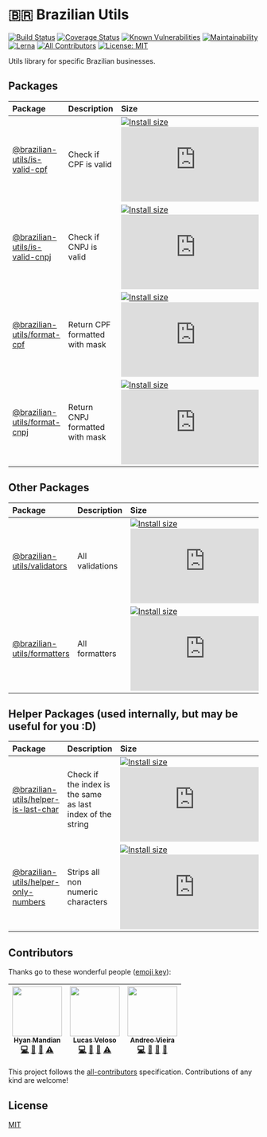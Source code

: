 # :brazil: Brazilian Utils

[![Build Status](https://travis-ci.org/hyanmandian/brazilian-utils.svg?branch=master)](https://travis-ci.org/hyanmandian/brazilian-utils) [![Coverage Status](https://codecov.io/gh/hyanmandian/brazilian-utils/branch/master/graph/badge.svg)](https://codecov.io/gh/hyanmandian/brazilian-utils) [![Known Vulnerabilities](https://snyk.io/test/github/hyanmandian/brazilian-utils/badge.svg?targetFile=package.json)](https://snyk.io/test/github/hyanmandian/brazilian-utils?targetFile=package.json) [![Maintainability](https://api.codeclimate.com/v1/badges/05d3cd8492ed438bf51d/maintainability)](https://codeclimate.com/github/hyanmandian/brazilian-utils/maintainability) [![Lerna](https://img.shields.io/badge/maintained%20with-lerna-cc00ff.svg)](https://lernajs.io/) [![All Contributors](https://img.shields.io/badge/all_contributors-3-orange.svg?style=flat-square)](#contributors) [![License: MIT](https://img.shields.io/github/license/hyanmandian/brazilian-utils.svg)](LICENSE)

Utils library for specific Brazilian businesses.

## Packages

| Package                                                    | Description                     | Size                                                                                                                                                                                                                                                                                                                                                 |
| :--------------------------------------------------------- | :------------------------------ | :--------------------------------------------------------------------------------------------------------------------------------------------------------------------------------------------------------------------------------------------------------------------------------------------------------------------------------------------------- |
| [@brazilian-utils/is-valid-cpf](./packages/is-valid-cpf)   | Check if CPF is valid           | [![Install size](https://packagephobia.now.sh/badge?p=@brazilian-utils/is-valid-cpf)](https://packagephobia.now.sh/result?p=@brazilian-utils/is-valid-cpf) [![GZIP size](http://img.badgesize.io/https://unpkg.com/@brazilian-utils/is-valid-cpf/dist/index.umd.js?compression=gzip)](https://unpkg.com/@brazilian-utils/is-valid-cpf/dist/index.umd.js)     |
| [@brazilian-utils/is-valid-cnpj](./packages/is-valid-cnpj) | Check if CNPJ is valid          | [![Install size](https://packagephobia.now.sh/badge?p=@brazilian-utils/is-valid-cnpj)](https://packagephobia.now.sh/result?p=@brazilian-utils/is-valid-cnpj) [![GZIP size](http://img.badgesize.io/https://unpkg.com/@brazilian-utils/is-valid-cnpj/dist/index.umd.js?compression=gzip)](https://unpkg.com/@brazilian-utils/is-valid-cnpj/dist/index.umd.js) |
| [@brazilian-utils/format-cpf](./packages/format-cpf)       | Return CPF formatted with mask  | [![Install size](https://packagephobia.now.sh/badge?p=@brazilian-utils/format-cpf&1)](https://packagephobia.now.sh/result?p=@brazilian-utils/format-cpf) [![GZIP size](http://img.badgesize.io/https://unpkg.com/@brazilian-utils/format-cpf/dist/index.umd.js?compression=gzip&1)](https://unpkg.com/@brazilian-utils/format-cpf/dist/index.umd.js)         |
| [@brazilian-utils/format-cnpj](./packages/format-cnpj)     | Return CNPJ formatted with mask | [![Install size](https://packagephobia.now.sh/badge?p=@brazilian-utils/format-cnpj&1)](https://packagephobia.now.sh/result?p=@brazilian-utils/format-cnpj) [![GZIP size](http://img.badgesize.io/https://unpkg.com/@brazilian-utils/format-cnpj/dist/index.umd.js?compression=gzip&1)](https://unpkg.com/@brazilian-utils/format-cnpj/dist/index.umd.js)     |

## Other Packages

| Package                                              | Description                       | Size                                                                                                                                                                                                                                                                                                                                         |
| :--------------------------------------------------- | :-------------------------------- | :------------------------------------------------------------------------------------------------------------------------------------------------------------------------------------------------------------------------------------------------------------------------------------------------------------------------------------------- |
| [@brazilian-utils/validators](./packages/validators) | All validations | [![Install size](https://packagephobia.now.sh/badge?p=@brazilian-utils/validators)](https://packagephobia.now.sh/result?p=@brazilian-utils/validators) [![GZIP size](http://img.badgesize.io/https://unpkg.com/@brazilian-utils/validators/dist/index.umd.js?compression=gzip)](https://unpkg.com/@brazilian-utils/validators/dist/index.umd.js)     |
| [@brazilian-utils/formatters](./packages/formatters) | All formatters  | [![Install size](https://packagephobia.now.sh/badge?p=@brazilian-utils/formatters&1)](https://packagephobia.now.sh/result?p=@brazilian-utils/formatters) [![GZIP size](http://img.badgesize.io/https://unpkg.com/@brazilian-utils/formatters/dist/index.umd.js?compression=gzip&1)](https://unpkg.com/@brazilian-utils/formatters/dist/index.umd.js) |

## Helper Packages (used internally, but may be useful for you :D)

| Package                                              | Description                       | Size                                                                                                                                                                                                                                                                                                                                         |
| :--------------------------------------------------- | :-------------------------------- | :------------------------------------------------------------------------------------------------------------------------------------------------------------------------------------------------------------------------------------------------------------------------------------------------------------------------------------------- |
| [@brazilian-utils/helper-is-last-char](./packages/helper-is-last-char) | Check if the index is the same as last index of the string | [![Install size](https://packagephobia.now.sh/badge?p=@brazilian-utils/helper-is-last-char)](https://packagephobia.now.sh/result?p=@brazilian-utils/helper-is-last-char) [![GZIP size](http://img.badgesize.io/https://unpkg.com/@brazilian-utils/helper-is-last-char/dist/index.umd.js?compression=gzip)](https://unpkg.com/@brazilian-utils/helper-is-last-char/dist/index.umd.js)     |
| [@brazilian-utils/helper-only-numbers](./packages/helper-only-numbers) | Strips all non numeric characters  | [![Install size](https://packagephobia.now.sh/badge?p=@brazilian-utils/helper-only-numbers&1)](https://packagephobia.now.sh/result?p=@brazilian-utils/helper-only-numbers) [![GZIP size](http://img.badgesize.io/https://unpkg.com/@brazilian-utils/helper-only-numbers/dist/index.umd.js?compression=gzip&1)](https://unpkg.com/@brazilian-utils/helper-only-numbers/dist/index.umd.js) |

## Contributors

Thanks go to these wonderful people ([emoji key](https://github.com/kentcdodds/all-contributors#emoji-key)):

<!-- ALL-CONTRIBUTORS-LIST:START - Do not remove or modify this section -->
<!-- prettier-ignore -->
| [<img src="https://avatars2.githubusercontent.com/u/5044101?v=3" width="100px;"/><br /><sub><b>Hyan Mandian</b></sub>](https://github.com/hyanmandian)<br />[💻](https://github.com/hyanmandian/brazilian-utils/commits?author=hyanmandian "Code") [📖](https://github.com/hyanmandian/brazilian-utils/commits?author=hyanmandian "Documentation") [🤔](#ideas-hyanmandian "Ideas, Planning, & Feedback") [⚠️](https://github.com/hyanmandian/brazilian-utils/commits?author=hyanmandian "Tests") | [<img src="https://avatars2.githubusercontent.com/u/4587602?v=3" width="100px;"/><br /><sub><b>Lucas Veloso</b></sub>](https://github.com/lucassveloso)<br />[💻](https://github.com/hyanmandian/brazilian-utils/commits?author=lucassveloso "Code") [📖](https://github.com/hyanmandian/brazilian-utils/commits?author=lucassveloso "Documentation") [🤔](#ideas-lucassveloso "Ideas, Planning, & Feedback") [⚠️](https://github.com/hyanmandian/brazilian-utils/commits?author=lucassveloso "Tests") | [<img src="https://avatars2.githubusercontent.com/u/508827?v=3" width="100px;"/><br /><sub><b>Andreo Vieira</b></sub>](https://github.com/andreoav)<br />[💻](https://github.com/hyanmandian/brazilian-utils/commits?author=andreoav "Code") [📖](https://github.com/hyanmandian/brazilian-utils/commits?author=andreoav "Documentation") [🤔](#ideas-andreoav "Ideas, Planning, & Feedback") [🔧](#tool-andreoav "Tools") |
| :---: | :---: | :---: |

<!-- ALL-CONTRIBUTORS-LIST:END -->

This project follows the [all-contributors](https://github.com/kentcdodds/all-contributors) specification. Contributions of any kind are welcome!

## License

[MIT](LICENSE)
